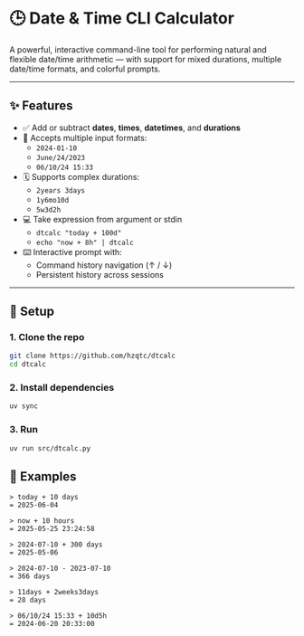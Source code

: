 # 🕒 Date & Time CLI Calculator

A powerful, interactive command-line tool for performing natural and flexible date/time arithmetic — with support for mixed durations, multiple date/time formats, and colorful prompts.

---

## ✨ Features

- ✅ Add or subtract **dates**, **times**, **datetimes**, and **durations**
- 🧠 Accepts multiple input formats:
  - `2024-01-10`
  - `June/24/2023`
  - `06/10/24 15:33`
- 🗓️ Supports complex durations:
  - `2years 3days`
  - `1y6mo10d`
  - `5w3d2h`
- 💻 Take expression from argument or stdin
  - `dtcalc "today + 100d"`
  - `echo "now + 8h" | dtcalc`
- ⌨️ Interactive prompt with:
  - Command history navigation (↑ / ↓)
  - Persistent history across sessions

---

## 🚀 Setup

### 1. Clone the repo

```bash
git clone https://github.com/hzqtc/dtcalc
cd dtcalc
```

### 2. Install dependencies
```bash
uv sync
```

### 3. Run
```bash
uv run src/dtcalc.py
```

## 🧪 Examples

```
> today + 10 days
= 2025-06-04

> now + 10 hours
= 2025-05-25 23:24:58

> 2024-07-10 + 300 days
= 2025-05-06

> 2024-07-10 - 2023-07-10
= 366 days

> 11days + 2weeks3days
= 28 days

> 06/10/24 15:33 + 10d5h
= 2024-06-20 20:33:00
```

